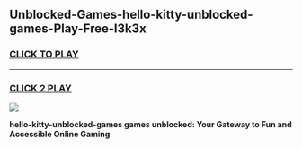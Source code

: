 
## Unblocked-Games-hello-kitty-unblocked-games-Play-Free-l3k3x
<h3>
<a href="https://premium76.site?title=hello-kitty-unblocked-games&ref=23A">CLICK TO PLAY</a></h3>
<hr>

<h3>
<a href="https://premium76.site?title=hello-kitty-unblocked-games&ref=23A">CLICK 2 PLAY</a>
  
</h3>

<a href="https://premium76.site?title=hello-kitty-unblocked-games&ref=23A"><img src="https://clearcache.store/games.png"></a>


**hello-kitty-unblocked-games games unblocked: Your Gateway to Fun and Accessible Online Gaming**
